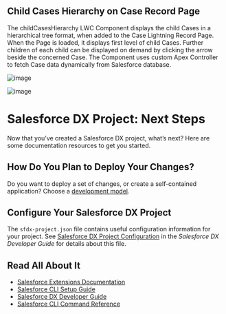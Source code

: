 ## Child Cases Hierarchy on Case Record Page

The childCasesHierarchy LWC Component displays the child Cases in a  hierarchical tree format, when added to the Case Lightning Record Page.
When the Page is loaded, it displays first level of child Cases. Further children of each child can be displayed on demand by clicking the arrow beside the concerned Case.
The Component uses custom Apex Controller to fetch Case data dynamically from Salesforce database.

![image](https://user-images.githubusercontent.com/45118824/218364106-8752eceb-48dd-4a2b-b30f-7efbf4cfd5f5.png)

![image](https://user-images.githubusercontent.com/45118824/218364549-a2a373f6-a22b-48ff-ba81-f08ee2718a1d.png)




# Salesforce DX Project: Next Steps

Now that you’ve created a Salesforce DX project, what’s next? Here are some documentation resources to get you started.

## How Do You Plan to Deploy Your Changes?

Do you want to deploy a set of changes, or create a self-contained application? Choose a [development model](https://developer.salesforce.com/tools/vscode/en/user-guide/development-models).

## Configure Your Salesforce DX Project

The `sfdx-project.json` file contains useful configuration information for your project. See [Salesforce DX Project Configuration](https://developer.salesforce.com/docs/atlas.en-us.sfdx_dev.meta/sfdx_dev/sfdx_dev_ws_config.htm) in the _Salesforce DX Developer Guide_ for details about this file.

## Read All About It

- [Salesforce Extensions Documentation](https://developer.salesforce.com/tools/vscode/)
- [Salesforce CLI Setup Guide](https://developer.salesforce.com/docs/atlas.en-us.sfdx_setup.meta/sfdx_setup/sfdx_setup_intro.htm)
- [Salesforce DX Developer Guide](https://developer.salesforce.com/docs/atlas.en-us.sfdx_dev.meta/sfdx_dev/sfdx_dev_intro.htm)
- [Salesforce CLI Command Reference](https://developer.salesforce.com/docs/atlas.en-us.sfdx_cli_reference.meta/sfdx_cli_reference/cli_reference.htm)
